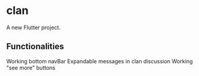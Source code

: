 # clan

A new Flutter project.

## Functionalities

Working bottom navBar
Expandable messages in clan discussion
Working "see more" buttons 
